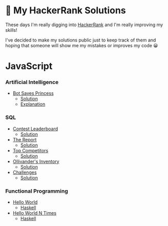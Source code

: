 # 🍿 My HackerRank Solutions

These days I'm really digging into [HackerRank](https://www.hackerrank.com) and I'm really improving my skills!

I've decided to make my solutions public just to keep track of them and hoping that someone will show me my mistakes or improves my code 😀

# JavaScript

### Artificial Intelligence

- [Bot Saves Princess](https://www.hackerrank.com/challenges/saveprincess)
  - [Solution](/src/js/artificial-intelligence/lib/bot-saves-princess.js)
  - [Explanation](/src/js/artificial-intelligence/README.md#bot-saves-princess)

### SQL

- [Contest Leaderboard](https://www.hackerrank.com/challenges/contest-leaderboard/problem)
  - [Solution](/src/SQL/contest-leaderboard.sql)
- [The Report](https://www.hackerrank.com/challenges/the-report/problem)
  - [Solution](/src/SQL/the-report.sql)
- [Top Competitors](https://www.hackerrank.com/challenges/full-score/problem)
  - [Solution](/src/SQL/top-competitors.sql)
- [Ollivander's Inventory](https://www.hackerrank.com/challenges/harry-potter-and-wands/problem)
  - [Solution](/src/SQL/ollivander-s-inventory.sql)
- [Challenges](https://www.hackerrank.com/challenges/challenges/problem)
  - [Solution](/src/SQL/challenges.sql)


### Functional Programming
- [Hello World](https://www.hackerrank.com/challenges/fp-hello-world/problem)
  - [Haskell](/src/functional-programming/haskell/hello-world.hs)
- [Hello World N Times](https://www.hackerrank.com/challenges/fp-hello-world-n-times/problem)
  - [Haskell](/src/functional-programming/haskell/hello-world-n-times.hs)
